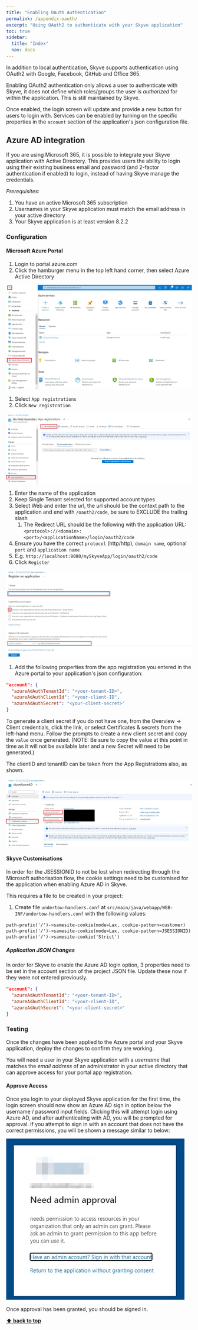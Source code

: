 ```yaml
---
title: "Enabling OAuth Authentication"
permalink: /appendix-oauth/
excerpt: "Using OAuth2 to authenticate with your Skyve application"
toc: true
sidebar:
  title: "Index"
  nav: docs
---
```


In addition to local authentication, Skyve supports authentication using OAuth2 with Google, Facebook, GitHub and Office 365. 

Enabling OAuth2 authentication only allows a user to authenticate with Skyve, it does not define which roles/groups the user is _authorized_ for within the application. This is still maintained by Skyve.

Once enabled, the login screen will update and provide a new button for users to login with. Services can be enabled by turning on the specific properties in the `account` section of the application's json configuration file.

## Azure AD integration

If you are using Microsoft 365, it is possible to integrate your Skyve application with Active Directory. This provides users the ability to login using their existing business email and password (and 2-factor authentication if enabled) to login, instead of having Skyve manage the credentials.

_Prerequisites:_

1. You have an active Microsoft 365 subscription
1. Usernames in your Skyve application must match the email address in your active directory
1. Your Skyve application is at least version 8.2.2

### Configuration

#### Microsoft Azure Portal

1. Login to portal.azure.com
1. Click the hamburger menu in the top left hand corner, then select Azure Active Directory

![Menu](../assets/images/appendix/menu.jpg "Azure active directory menu item")

1. Select `App registrations`
1. Click `New registration`

![Select New Registration](../assets/images/appendix/selectNewRegistration.jpg "New registration")

1. Enter the name of the application
1. Keep Single Tenant selected for supported account types
1. Select Web and enter the url, the url should be the context path to the application and end with `/oauth2/code`, be sure to EXCLUDE the trailing slash
	1. The Redirect URL should be the following with the application URL: `<protocol>://<domain>:<port>/<applicationName>/login/oauth2/code`
  1. Ensure you have the correct `protocol` (http/http), `domain name`, optional `port` and `application name`
  1. E.g. `http://localhost:8080/mySkyveApp/login/oauth2/code`
1. Click `Register`

![Registering App](../assets/images/appendix/registeringApp.jpg "Register an application")

1. Add the following properties from the app registration you entered in the Azure portal to your application's json configuration:

```json
"account": {
  "azureAdAuthTenantId": "<your-tenant-ID>",
  "azureAdAuthClientId": "<your-client-ID",
  "azureAdAuthSecret": "<your-client-secret>"
}
```

To generate a client secret if you do not have one, from the Overview -> Client credentials, click the link, or select Certificates & secrets from the left-hand menu. Follow the prompts to create a new client secret and copy the `value` once generated. (NOTE: Be sure to copy the value at this point in time as it will not be available later and a new Secret will need to be generated.)

The clientID and tenantID can be taken from the App Registrations also, as shown.

![Certificates and Secrets Menu Item](../assets/images/appendix/certificatesAndSecrets.jpg "Certificates and Secrets menu item")

#### Skyve Customisations

In order for the JSESSIONID to not be lost when redirecting through the Microsoft authorisation flow, the cookie settings need to be customised for the application when enabling Azure AD in Skyve.

This requires a file to be created in your project:

1. Create file `undertow-handlers.conf` at `src/main/java/webapp/WEB-INF/undertow-handlers.conf` with the following values:

```
path-prefix('/')->samesite-cookie(mode=Lax, cookie-pattern=customer)
path-prefix('/')->samesite-cookie(mode=Lax, cookie-pattern=JSESSIONID)
path-prefix('/')->samesite-cookie('Strict')

```

##### Application JSON Changes

In order for Skyve to enable the Azure AD login option, 3 properties need to be set in the account section of the project JSON file. Update these now if they were not entered previously.

```json
"account": {
  "azureAdAuthTenantId": "<your-tenant-ID>",
  "azureAdAuthClientId": "<your-client-ID",
  "azureAdAuthSecret": "<your-client-secret>"
}
```

### Testing

Once the changes have been applied to the Azure portal and your Skyve application, deploy the changes to confirm they are working.

You will need a user in your Skyve application with a _username_ that matches the _email address_ of an administrator in your active directory that can approve access for your portal app registration.

#### Approve Access

Once you login to your deployed Skyve application for the first time, the login screen should now show an Azure AD sign in option below the username / password input fields. Clicking this will attempt login using Azure AD, and after authenticating with AD, you will be prompted for approval. If you attempt to sign in with an account that does not have the correct permissions, you will be shown a message similar to below:

![Admin approval required](../assets/images/appendix/admin-approval.jpg "Admin approval required")

Once approval has been granted, you should be signed in.

**[⬆ back to top](#azure-ad-integration)**